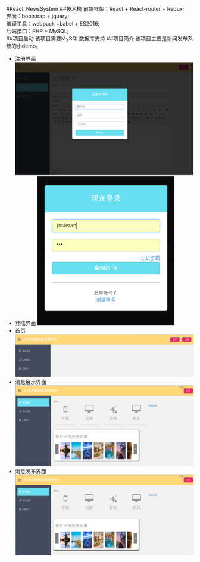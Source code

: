 #React_NewsSystem
##技术栈
	前端框架：React + React-router + Redux;<br>
	界面：bootstrap + jquery;<br>
	编译工具：webpack +babel + ES2016;<br>
	后端接口：PHP + MySQL;<br>
##项目启动
	该项目需要MySQL数据库支持
##项目简介
	该项目主要是新闻发布系统的小demo。
* 注册界面
![](https://github.com/josietan/reactNewsPublish/raw/master/uploads/demo/register.png)  
* 登陆界面
![](https://github.com/josietan/reactNewsPublish/raw/master/uploads/demo/login.png)  
* 首页
![](https://github.com/josietan/reactNewsPublish/raw/master/uploads/demo/01.png)  
* 消息展示界面
![](https://github.com/josietan/reactNewsPublish/raw/master/uploads/demo/02.png) 
* 消息发布界面 
![](https://github.com/josietan/reactNewsPublish/raw/master/uploads/demo/02.png) 

